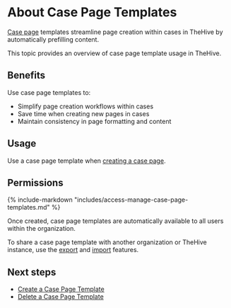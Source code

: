 # About Case Page Templates

[Case page](../../../../knowledge-base/about-case-pages.md) templates streamline page creation within cases in TheHive by automatically prefilling content.

This topic provides an overview of case page template usage in TheHive.

## Benefits

Use case page templates to:

* Simplify page creation workflows within cases
* Save time when creating new pages in cases
* Maintain consistency in page formatting and content

## Usage

Use a case page template when [creating a case page](../../../../knowledge-base/create-a-case-page.md).

## Permissions

{% include-markdown "includes/access-manage-case-page-templates.md" %}

Once created, case page templates are automatically available to all users within the organization.

To share a case page template with another organization or TheHive instance, use the [export](export-a-case-page-template.md) and [import](import-a-case-page-template.md) features.

<h2>Next steps</h2>

* [Create a Case Page Template](create-a-case-page-template.md)
* [Delete a Case Page Template](delete-a-case-page-template.md)